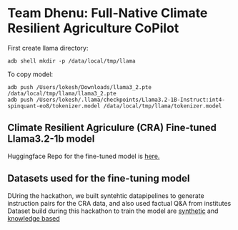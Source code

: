 # Team Dhenu: Full-Native Climate Resilient Agriculture CoPilot

First create llama directory: 
```
adb shell mkdir -p /data/local/tmp/llama
```
To copy model:
```
adb push /Users/lokesh/Downloads/llama3_2.pte /data/local/tmp/llama/llama3_2.pte
adb push /Users/lokesh/.llama/checkpoints/Llama3.2-1B-Instruct:int4-spinquant-eo8/tokenizer.model /data/local/tmp/llama/tokenizer.model
```
## Climate Resilient Agriculure (CRA) Fine-tuned Llama3.2-1b model
Huggingface Repo for the fine-tuned model is [here.](chheplo/dhenu2-in-climate-llama3.2-1b)

## Datasets used for the fine-tuning model
DUring the hackathon, we built syntehtic datapipelines to generate instruction pairs for the CRA data, and also used factual Q&A from institutes
Dataset build during this hackathon to train the model are [synthetic](https://huggingface.co/datasets/KissanAI/llama-hackathon-climate-synth-qa) and [knowledge based](https://huggingface.co/datasets/KissanAI/llama-hackathon-climate-kb-qa)

